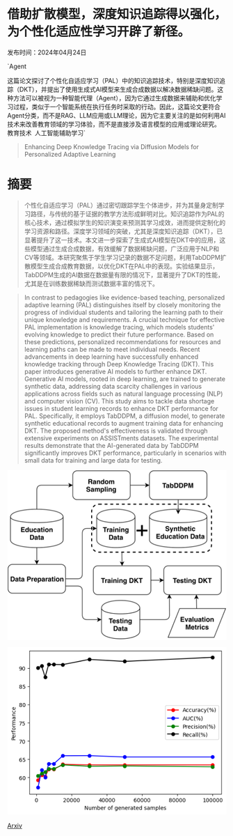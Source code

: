 # 借助扩散模型，深度知识追踪得以强化，为个性化适应性学习开辟了新径。

发布时间：2024年04月24日

`Agent

这篇论文探讨了个性化自适应学习（PAL）中的知识追踪技术，特别是深度知识追踪（DKT），并提出了使用生成式AI模型来生成合成数据以解决数据稀缺问题。这种方法可以被视为一种智能代理（Agent），因为它通过生成数据来辅助和优化学习过程，类似于一个智能系统在执行任务时采取的行动。因此，这篇论文更符合Agent分类，而不是RAG、LLM应用或LLM理论，因为它主要关注的是如何利用AI技术来改善教育领域的学习体验，而不是直接涉及语言模型的应用或理论研究。` `教育技术` `人工智能辅助学习`

> Enhancing Deep Knowledge Tracing via Diffusion Models for Personalized Adaptive Learning

# 摘要

> 个性化自适应学习（PAL）通过密切跟踪学生个体进步，并为其量身定制学习路径，与传统的基于证据的教学方法形成鲜明对比。知识追踪作为PAL的核心技术，通过模拟学生的知识演变来预测其学习成效，进而提供定制化的学习资源和路径。深度学习领域的突破，尤其是深度知识追踪（DKT），已显著提升了这一技术。本文进一步探索了生成式AI模型在DKT中的应用，这些模型通过生成合成数据，有效缓解了数据稀缺问题，广泛应用于NLP和CV等领域。本研究聚焦于学生学习记录的数据不足问题，利用TabDDPM扩散模型生成合成教育数据，以优化DKT在PAL中的表现。实验结果显示，TabDDPM生成的AI数据在数据量有限的情况下，显著提升了DKT的性能，尤其是在训练数据稀缺而测试数据丰富的情况下。

> In contrast to pedagogies like evidence-based teaching, personalized adaptive learning (PAL) distinguishes itself by closely monitoring the progress of individual students and tailoring the learning path to their unique knowledge and requirements. A crucial technique for effective PAL implementation is knowledge tracing, which models students' evolving knowledge to predict their future performance. Based on these predictions, personalized recommendations for resources and learning paths can be made to meet individual needs. Recent advancements in deep learning have successfully enhanced knowledge tracking through Deep Knowledge Tracing (DKT). This paper introduces generative AI models to further enhance DKT. Generative AI models, rooted in deep learning, are trained to generate synthetic data, addressing data scarcity challenges in various applications across fields such as natural language processing (NLP) and computer vision (CV). This study aims to tackle data shortage issues in student learning records to enhance DKT performance for PAL. Specifically, it employs TabDDPM, a diffusion model, to generate synthetic educational records to augment training data for enhancing DKT. The proposed method's effectiveness is validated through extensive experiments on ASSISTments datasets. The experimental results demonstrate that the AI-generated data by TabDDPM significantly improves DKT performance, particularly in scenarios with small data for training and large data for testing.

![借助扩散模型，深度知识追踪得以强化，为个性化适应性学习开辟了新径。](../../../paper_images/2405.05134/x1.png)

![借助扩散模型，深度知识追踪得以强化，为个性化适应性学习开辟了新径。](../../../paper_images/2405.05134/result.png)

[Arxiv](https://arxiv.org/abs/2405.05134)